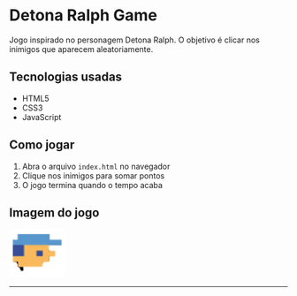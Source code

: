 # Detona Ralph Game

Jogo inspirado no personagem Detona Ralph. O objetivo é clicar nos inimigos que aparecem aleatoriamente.

## Tecnologias usadas

- HTML5
- CSS3
- JavaScript

## Como jogar

1. Abra o arquivo `index.html` no navegador
2. Clique nos inimigos para somar pontos
3. O jogo termina quando o tempo acaba

## Imagem do jogo

![preview](src/img/player.png)

---
